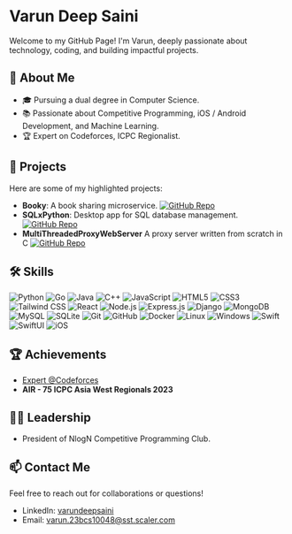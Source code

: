 # Varun Deep Saini

Welcome to my GitHub Page! I'm Varun, deeply passionate about technology, coding, and building impactful projects.

## 🌱 About Me

- 🎓 Pursuing a dual degree in Computer Science.
- 📚 Passionate about Competitive Programming, iOS / Android Development, and Machine Learning.
- 🏆 Expert on Codeforces, ICPC Regionalist.

## 🔭 Projects

Here are some of my highlighted projects:

- **Booky**: A book sharing microservice. [![GitHub Repo](https://img.shields.io/badge/GitHub-Booky-blue?style=flat&logo=github)](https://github.com/varundeepsaini/booky)
- **SQLxPython**: Desktop app for SQL database management. [![GitHub Repo](https://img.shields.io/badge/GitHub-SQLxPython-blue?style=flat&logo=github)](https://github.com/varundeepsaini/sqlxpython)
- **MultiThreadedProxyWebServer** A proxy server written from scratch in C [![GitHub Repo](https://img.shields.io/badge/GitHub-SQLxPython-blue?style=flat&logo=github)](https://github.com/varundeepsaini/MultiThreadedProxyServerClient)

## 🛠 Skills

![Python](https://img.shields.io/badge/-Python-3776AB?style=flat&logo=python&logoColor=white) ![Go](https://img.shields.io/badge/-Go-00ADD8?style=flat&logo=go&logoColor=white) ![Java](https://img.shields.io/badge/-Java-007396?style=flat&logo=java&logoColor=white) ![C++](https://img.shields.io/badge/-C++-00599C?style=flat&logo=cplusplus&logoColor=white) ![JavaScript](https://img.shields.io/badge/-JavaScript-F7DF1E?style=flat&logo=javascript&logoColor=black) ![HTML5](https://img.shields.io/badge/-HTML5-E34F26?style=flat&logo=html5&logoColor=white) ![CSS3](https://img.shields.io/badge/-CSS3-1572B6?style=flat&logo=css3&logoColor=white) ![Tailwind CSS](https://img.shields.io/badge/-Tailwind_CSS-38B2AC?style=flat&logo=tailwind-css&logoColor=white) ![React](https://img.shields.io/badge/-React-61DAFB?style=flat&logo=react&logoColor=black) ![Node.js](https://img.shields.io/badge/-Node.js-339933?style=flat&logo=nodedotjs&logoColor=white) ![Express.js](https://img.shields.io/badge/-Express-000000?style=flat&logo=express&logoColor=white) ![Django](https://img.shields.io/badge/-Django-092E20?style=flat&logo=django&logoColor=white) ![MongoDB](https://img.shields.io/badge/-MongoDB-47A248?style=flat&logo=mongodb&logoColor=white) ![MySQL](https://img.shields.io/badge/-MySQL-4479A1?style=flat&logo=mysql&logoColor=white) ![SQLite](https://img.shields.io/badge/-SQLite-003B57?style=flat&logo=sqlite&logoColor=white) ![Git](https://img.shields.io/badge/-Git-F05032?style=flat&logo=git&logoColor=white) ![GitHub](https://img.shields.io/badge/-GitHub-181717?style=flat&logo=github&logoColor=white) ![Docker](https://img.shields.io/badge/-Docker-2496ED?style=flat&logo=docker&logoColor=white) ![Linux](https://img.shields.io/badge/-Linux-FCC624?style=flat&logo=linux&logoColor=black) ![Windows](https://img.shields.io/badge/-Windows-0078D6?style=flat&logo=windows&logoColor=white) ![Swift](https://img.shields.io/badge/-Swift-FA7343?style=flat&logo=swift&logoColor=white) ![SwiftUI](https://img.shields.io/badge/-SwiftUI-007AFF?style=flat&logo=swift&logoColor=white) ![iOS](https://img.shields.io/badge/-iOS-000000?style=flat&logo=apple&logoColor=white)



## 🏆 Achievements

- [Expert @Codeforces](https://cp-logo.vercel.app/codeforces/sojabhai?logo=true) 
- **AIR - 75 ICPC Asia West Regionals 2023**
## 👨‍💻 Leadership

- President of NlogN Competitive Programming Club.

## 📫 Contact Me

Feel free to reach out for collaborations or questions!

- LinkedIn: [varundeepsaini](https://www.linkedin.com/in/varundeepsaini)
- Email: varun.23bcs10048@sst.scaler.com
